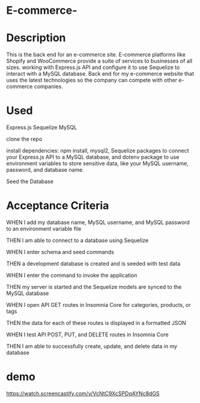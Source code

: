 # E-commerce-
# Description
This is the back end for an e-commerce site. E-commerce platforms like Shopify and WooCommerce provide a suite of services to businesses of all sizes. working with Express.js API and configure it to use Sequelize to interact with a MySQL database. Back end for my e-commerce website that uses the latest technologies so the company can compete with other e-commerce companies.

# Used
Express.js Sequelize MySQL

clone the repo

install dependencies: npm install, mysql2, Sequelize packages to connect your Express.js API to a MySQL database, and dotenv package to use environment variables to store sensitive data, like your MySQL username, password, and database name.

Seed the Database

# Acceptance Criteria
WHEN I add my database name, MySQL username, and MySQL password to an environment variable file

THEN I am able to connect to a database using Sequelize

WHEN I enter schema and seed commands

THEN a development database is created and is seeded with test data

WHEN I enter the command to invoke the application

THEN my server is started and the Sequelize models are synced to the MySQL database

WHEN I open API GET routes in Insomnia Core for categories, products, or tags

THEN the data for each of these routes is displayed in a formatted JSON

WHEN I test API POST, PUT, and DELETE routes in Insomnia Core

THEN I am able to successfully create, update, and delete data in my database
# demo
https://watch.screencastify.com/v/VcNtC9XcSPDqAYNc8dGS

